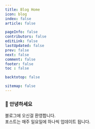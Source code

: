 ```yaml
---
title: Blog Home
icon: blog
index: false
article: false

pageInfo: false
contributors: false
editLink: false
lastUpdated: false
prev: false
next: false
comment: false
footer: false
toc : false

backtotop: false

sitemap: false
---
```


### 👋 안녕하세요
블로그에 오신걸 환영합니다. <br/>포스트는 매주 일요일에 하나씩 업데이트 됩니다. 

<Catalog />